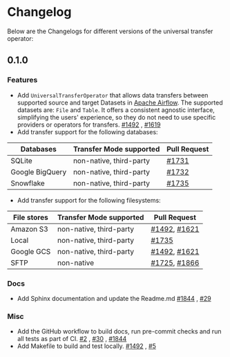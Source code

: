# Changelog

Below are the Changelogs for different versions of the universal transfer operator:

## 0.1.0

### Features

* Add `UniversalTransferOperator` that allows data transfers between supported source and target Datasets
  in [Apache Airflow](https://airflow.apache.org/). The supported datasets are: `File` and `Table`. It offers a
  consistent agnostic interface, simplifying the users' experience, so they do not need to use specific providers or
  operators for
  transfers. [#1492](https://github.com/astronomer/apache-airflow-provider-transfers/commit/62c895a93c746a1536557701af90195c09653948)
  , [#1619](https://github.com/astronomer/apache-airflow-provider-transfers/commit/01a8fc6356937debd0d702fdf689338a70b0f0d9)
* Add transfer support for the following databases:

| Databases       | Transfer Mode supported  | Pull Request                                                                                                             |
|-----------------|--------------------------|--------------------------------------------------------------------------------------------------------------------------|
| SQLite          | non-native, third-party  | [#1731](https://github.com/astronomer/apache-airflow-provider-transfers/commit/9a311e7cff7adef37210d1721c3c4e3f115e054b) |
| Google BigQuery | non-native, third-party  | [#1732](https://github.com/astronomer/apache-airflow-provider-transfers/commit/32afcef05e034d1ddffbf16804b2c81e0308901f) |
| Snowflake       | non-native, third-party  | [#1735](https://github.com/astronomer/apache-airflow-provider-transfers/commit/35376b3f8d4f61a7a6b169499d4ba9cdd19e8cb5) |

* Add transfer support for the following filesystems:

| File stores | Transfer Mode supported | Pull Request                                                                                                                                                                                                                                       |
|-------------|-------------------------|----------------------------------------------------------------------------------------------------------------------------------------------------------------------------------------------------------------------------------------------------|
| Amazon S3   | non-native, third-party | [#1492](https://github.com/astronomer/apache-airflow-provider-transfers/commit/62c895a93c746a1536557701af90195c09653948), [#1621](https://github.com/astronomer/apache-airflow-provider-transfers/commit/01a8fc6356937debd0d702fdf689338a70b0f0d9) |
| Local       | non-native, third-party | [#1735](https://github.com/astronomer/apache-airflow-provider-transfers/commit/35376b3f8d4f61a7a6b169499d4ba9cdd19e8cb5)                                                                                                                               |
| Google GCS  | non-native, third-party | [#1492](https://github.com/astronomer/apache-airflow-provider-transfers/commit/62c895a93c746a1536557701af90195c09653948), [#1621](https://github.com/astronomer/apache-airflow-provider-transfers/commit/01a8fc6356937debd0d702fdf689338a70b0f0d9) |
| SFTP        | non-native              | [#1725](https://github.com/astronomer/apache-airflow-provider-transfers/commit/8554233807623eb17c6fde9020ed96c154c7821e), [#1866](https://github.com/astronomer/apache-airflow-provider-transfers/commit/251ed96f72f039a5f71ff907521f06084d7fa3ad) |

### Docs

* Add Sphinx documentation and update the
  Readme.md [#1844](https://github.com/astronomer/apache-airflow-provider-transfers/commit/513591afb967694062097d6b36170265883b77e3)
  , [#29](https://github.com/astronomer/apache-airflow-provider-transfers/pull/29)

### Misc

* Add the GitHub workflow to build docs, run pre-commit checks and run all tests as part of
  CI. [#2](https://github.com/astronomer/apache-airflow-provider-transfers/pull/2)
  , [#30](https://github.com/astronomer/apache-airflow-provider-transfers/pull/30)
  , [#1844](https://github.com/astronomer/apache-airflow-provider-transfers/commit/513591afb967694062097d6b36170265883b77e3)
* Add Makefile to build and test
  locally. [#1492](https://github.com/astronomer/apache-airflow-provider-transfers/commit/62c895a93c746a1536557701af90195c09653948)
  , [#5](https://github.com/astronomer/apache-airflow-provider-transfers/pull/5)
